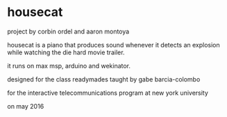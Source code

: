 # housecat

project by corbin ordel and aaron montoya

housecat is a piano that produces sound whenever it detects an explosion while watching the die hard movie trailer.

it runs on max msp, arduino and wekinator.

designed for the class readymades taught by gabe barcia-colombo

for the interactive telecommunications program at new york university

on may 2016
